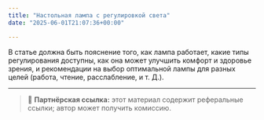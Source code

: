 ```yaml
---
title: "Настольная лампа с регулировкой света"
date: "2025-06-01T21:07:36+00:00"

---
```


В статье должна быть пояснение того, как лампа работает, какие типы регулирования доступны, как она может улучшить комфорт и здоровье зрения, и рекомендации на выбор оптимальной лампы для разных целей (работа, чтение, расслабление, и т. Д.).

---

> 📌 **Партнёрская ссылка:** этот материал содержит реферальные ссылки; автор может получить комиссию.